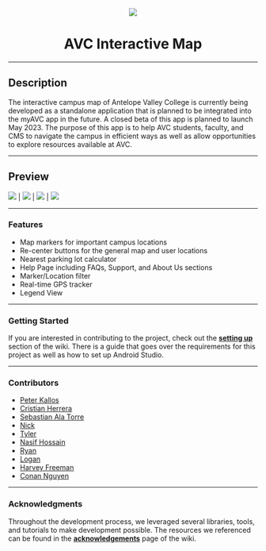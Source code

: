 <div align="center">
  <img src="https://user-images.githubusercontent.com/97070073/199654750-9662d503-29fb-4030-9614-7040b20bb376.png">
  
# AVC Interactive Map
</div>

---

## Description 

The interactive campus map of Antelope Valley College is currently being developed as a standalone application 
that is planned to be integrated into the myAVC app in the future. A closed beta of this app is planned to launch
May 2023. The purpose of this app is to help AVC students, faculty, and CMS to navigate the campus in efficient ways
as well as allow opportunities to explore resources available at AVC.

---

## Preview

![](../assets/demo0.jpg?raw=true)  |  ![](../assets/demo1.jpg?raw=true)   | ![](../assets/demo2.jpg?raw=true) | ![](../assets/demo3.jpg?raw=true)

---

### Features

* Map markers for important campus locations
* Re-center buttons for the general map and user locations
* Nearest parking lot calculator
* Help Page including FAQs, Support, and About Us sections
* Marker/Location filter
* Real-time GPS tracker
* Legend View 

---

### Getting Started

If you are interested in contributing to the project, check out the **[setting up](https://github.com/AVC-Computer-Science-Comittee-Projects/InteractiveCampusMap/wiki/Setting-up)** section of the wiki. There is a guide that goes over the requirements for this project as well as how to set up Android Studio.

---

### Contributors

- [Peter Kallos](https://kallosp.github.io/)
- [Cristian Herrera](https://cristianherrera.dev/)
- [Sebastian Ala Torre](https://github.com/stardustgd)
- [Nick](https://github.com/nickg309)
- [Tyler](https://github.com/tcartermills)
- [Nasif Hossain](https://github.com/nhoss)
- [Ryan](https://github.com/ryanreevess)
- [Logan](https://github.com/Logsans)
- [Harvey Freeman](https://github.com/Hjfreeman0623)
- [Conan Nguyen](https://github.com/conan-nhat-nguyen)

---

### Acknowledgments

Throughout the development process, we leveraged several libraries, tools, and tutorials to make development possible. The resources we referenced can be found in the **[acknowledgements](https://github.com/AVC-Computer-Science-Comittee-Projects/InteractiveCampusMap/wiki/Acknowledgments)** page of the wiki.
